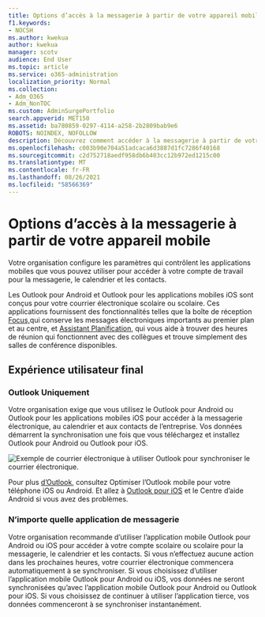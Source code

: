 ```yaml
---
title: Options d’accès à la messagerie à partir de votre appareil mobile
f1.keywords:
- NOCSH
ms.author: kwekua
author: kwekua
manager: scotv
audience: End User
ms.topic: article
ms.service: o365-administration
localization_priority: Normal
ms.collection:
- Adm_O365
- Adm_NonTOC
ms.custom: AdminSurgePortfolio
search.appverid: MET150
ms.assetid: ba780859-0297-4114-a258-2b2809bab9e6
ROBOTS: NOINDEX, NOFOLLOW
description: Découvrez comment accéder à la messagerie à partir de votre appareil mobile.
ms.openlocfilehash: c003b90e704a51adcaca6d3887d1fc7286f40168
ms.sourcegitcommit: c2d752718aedf958db6b403cc12b972ed1215c00
ms.translationtype: MT
ms.contentlocale: fr-FR
ms.lasthandoff: 08/26/2021
ms.locfileid: "58566369"
---
```

# <a name="options-for-accessing-email-from-your-mobile-device"></a>Options d’accès à la messagerie à partir de votre appareil mobile

Votre organisation configure les paramètres qui contrôlent les applications mobiles que vous pouvez utiliser pour accéder à votre compte de travail pour la messagerie, le calendrier et les contacts.

Les Outlook pour Android et Outlook pour les applications mobiles iOS sont conçus pour votre courrier électronique scolaire ou scolaire. Ces applications fournissent des fonctionnalités telles que la boîte de réception [Focus,](https://support.microsoft.com/office/f445ad7f-02f4-4294-a82e-71d8964e3978)qui conserve les messages électroniques importants au premier plan et au centre, et [Assistant Planification](https://support.microsoft.com/office/scheduling-made-easy-in-outlook-mobile-11c5bee5-d78a-4a2b-80c2-2b386ddb4470), qui vous aide à trouver des heures de réunion qui fonctionnent avec des collègues et trouve simplement des salles de conférence disponibles.
  
## <a name="end-user-experience"></a>Expérience utilisateur final

### <a name="outlook-only"></a>Outlook Uniquement

Votre organisation exige que vous utilisez le Outlook pour Android ou Outlook pour les applications mobiles iOS pour accéder à la messagerie électronique, au calendrier et aux contacts de l’entreprise. Vos données démarrent la synchronisation une fois que vous téléchargez et installez Outlook pour Android ou Outlook pour iOS.

![Exemple de courrier électronique à utiliser Outlook pour synchroniser le courrier électronique.](../../media/798d942a-4181-4dcb-8039-cd9f2edd9723.png)

Pour plus [d’Outlook,](https://support.microsoft.com/office/de075b19-b73c-4d8a-841b-459982c7e890) consultez Optimiser l’Outlook mobile pour votre téléphone iOS ou Android. Et allez à [Outlook pour iOS](https://support.microsoft.com/office/cd84214e-a5ac-4e95-9ea3-e07f78d0cde6) et le Centre d’aide Android si vous avez des problèmes.

### <a name="any-email-app"></a>N’importe quelle application de messagerie

Votre organisation recommande d’utiliser l’application mobile Outlook pour Android ou iOS pour accéder à votre compte scolaire ou scolaire pour la messagerie, le calendrier et les contacts. Si vous n’effectuez aucune action dans les prochaines heures, votre courrier électronique commencera automatiquement à se synchroniser. Si vous choisissez d’utiliser l’application mobile Outlook pour Android ou iOS, vos données ne seront synchronisées qu’avec l’application mobile Outlook pour Android ou Outlook pour iOS. Si vous choisissez de continuer à utiliser l’application tierce, vos données commenceront à se synchroniser instantanément.